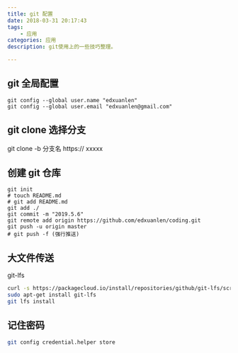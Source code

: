 ```yaml
---
title: git 配置
date: 2018-03-31 20:17:43
tags: 
    - 应用
categories: 应用
description: git使用上的一些技巧整理。

---
```


## git 全局配置

```
git config --global user.name "edxuanlen"
git config --global user.email "edxuanlen@gmail.com"
```

## git clone 选择分支

git clone -b 分支名 https:// xxxxx


## 创建 git 仓库
```
git init
# touch README.md
# git add README.md
git add ./
git commit -m "2019.5.6"
git remote add origin https://github.com/edxuanlen/coding.git
git push -u origin master
# git push -f (强行推送)
```

## 大文件传送

git-lfs

```sh
curl -s https://packagecloud.io/install/repositories/github/git-lfs/script.deb.sh | sudo bash
sudo apt-get install git-lfs
git lfs install
```


## 记住密码

```sh
git config credential.helper store
```
